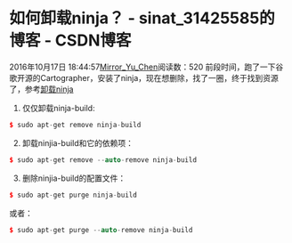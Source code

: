 # 如何卸载ninja？ - sinat_31425585的博客 - CSDN博客
2016年10月17日 18:44:57[Mirror_Yu_Chen](https://me.csdn.net/sinat_31425585)阅读数：520
前段时间，跑了一下谷歌开源的Cartographer，安装了ninja，现在想删除，找了一圈，终于找到资源了，参考[卸载ninja](https://installion.co.uk/ubuntu/vivid/main/n/ninja-build/uninstall/index.html)
1. 仅仅卸载ninja-build:
```cpp
$ sudo apt-get remove ninja-build
```
2. 卸载ninjia-build和它的依赖项：
```cpp
$ sudo apt-get remove --auto-remove ninja-build
```
3. 删除ninjia-build的配置文件：
```cpp
$ sudo apt-get purge ninja-build
```
或者：
```cpp
$ sudo apt-get purge --auto-remove ninja-build
```
